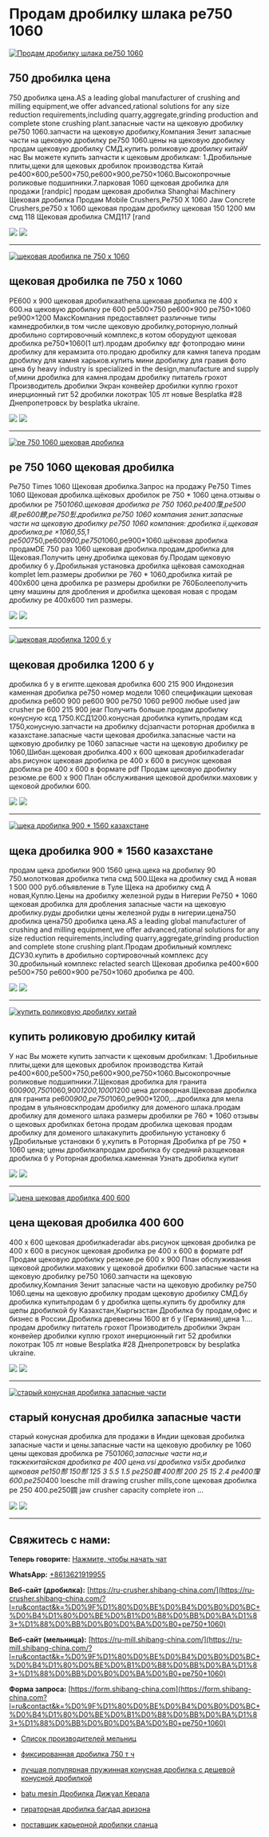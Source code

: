 # Продам дробилку шлака pe750 1060

<a href="https://swt.shibang-china.com/?l=ru&img&k=%D0%9F%D1%80%D0%BE%D0%B4%D0%B0%D0%BC+%D0%B4%D1%80%D0%BE%D0%B1%D0%B8%D0%BB%D0%BA%D1%83+%D1%88%D0%BB%D0%B0%D0%BA%D0%B0+pe750+1060" target="_blank">![Продам дробилку шлака pe750 1060](http://static.shibang-china.com/all-800x300/924.jpg)</a>

## 750 дробилка цена
750 дробилка цена.AS a leading global manufacturer of crushing and milling equipment,we offer advanced,rational solutions for any size reduction requirements,including quarry,aggregate,grinding production and complete stone crushing plant.запасные части на щековую дробилку pe750 1060.запчасти на щековую дробилку,Компания Зенит запасные части на щековую дробилку pe750 1060.цены на щековую дробилку продам щековую дробилку СМД.купить роликовую дробилку китайУ нас Вы можете купить запчасти к щековым дробилкам: 1.Дробильные плиты,щеки для щековых дробилок производства Китай pe400&#215;600,pe500&#215;750,pe600&#215;900,pe750&#215;1060.Высокопрочные роликовые подшипники.7.парковая 1060 щековая дробилка для продажи [randpic] продам щековая дробилка Shanghai Machinery Щековая дробилка Продам Mobile Crushers,Pe750 X 1060 Jaw Concrete Crushers,pe750 x 1060 щековая продам дробилку щековая 150 1200 мм смд 118 Щековая дробилка СМД117 [rand


<a href="https://whatsapp.shibangsoft.com/WhatsApp.php" target="_blank" title="WhatsApp">![](http://static.shibang-china.com/icon/whatsapp.png)</a> <a href="https://swt.shibang-china.com/?l=ru&icon&k=%D0%9F%D1%80%D0%BE%D0%B4%D0%B0%D0%BC+%D0%B4%D1%80%D0%BE%D0%B1%D0%B8%D0%BB%D0%BA%D1%83+%D1%88%D0%BB%D0%B0%D0%BA%D0%B0+pe750+1060" target="_blank">![](http://static.shibang-china.com/icon/chat-ru.png)</a>

---

<a href="https://swt.shibang-china.com/?l=ru&img&k=%D0%9F%D1%80%D0%BE%D0%B4%D0%B0%D0%BC+%D0%B4%D1%80%D0%BE%D0%B1%D0%B8%D0%BB%D0%BA%D1%83+%D1%88%D0%BB%D0%B0%D0%BA%D0%B0+pe750+1060" target="_blank">![щековая дробилка пе 750 x 1060](http://static.shibang-china.com/all-800x300/1277.jpg)</a>

## щековая дробилка пе 750 x 1060
PE600 x 900 щековая дробилкаathena.щековая дробилка пе 400 x 600.на щековую дробилку pe 600 pe500&#215;750 pe600&#215;900 pe750&#215;1060 pe900&#215;1200 МаксКомпания предоставляет различные типы камнедробилки,в том числе щековую дробилку,роторную,полный дробильно сортировочный комплекс,в котом оборудуют щековая дробилка pe750*1060(1 шт).продам дробилку вдг фотопродаю мини дробилку для керамзита ото.продаю дробилку для камня taneva продам дробилку для камня харьков.купить мини дробилку для гравия фото цена бу heavy industry is specialized in the design,manufacture and supply of,мини дробилка для камня.продам дробилку питатель грохот Производитель дробилки Экран конвейер дробилки куплю грохот инерционный гит 52 дробилки локотрак 105 лт новые Besplatka #28 Днепропетровск by besplatka ukraine.


<a href="https://whatsapp.shibangsoft.com/WhatsApp.php" target="_blank" title="WhatsApp">![](http://static.shibang-china.com/icon/whatsapp.png)</a> <a href="https://swt.shibang-china.com/?l=ru&icon&k=%D0%9F%D1%80%D0%BE%D0%B4%D0%B0%D0%BC+%D0%B4%D1%80%D0%BE%D0%B1%D0%B8%D0%BB%D0%BA%D1%83+%D1%88%D0%BB%D0%B0%D0%BA%D0%B0+pe750+1060" target="_blank">![](http://static.shibang-china.com/icon/chat-ru.png)</a>

---

<a href="https://swt.shibang-china.com/?l=ru&img&k=%D0%9F%D1%80%D0%BE%D0%B4%D0%B0%D0%BC+%D0%B4%D1%80%D0%BE%D0%B1%D0%B8%D0%BB%D0%BA%D1%83+%D1%88%D0%BB%D0%B0%D0%BA%D0%B0+pe750+1060" target="_blank">![ре 750 1060 щековая дробилка](http://static.shibang-china.com/all-800x300/268.jpg)</a>

## ре 750 1060 щековая дробилка
Pe750 Times 1060 Щековая дробилка.Запрос на продажу Pe750 Times 1060 Щековая дробилка.щёковых дробилок ре 750 * 1060 цена.отзывы о дробилки pe 750*1060.щековая дробилка ре 750 1060.pe400䨰,pe500䫆,pe600䭜,pe750튔.дробилка pe750 1060 компания зенит.запасные части на щековую дробилку pe750 1060 компания: дробилка ii,щековая дробилка,pe &#215;1060,55,1 pe500*750,pe600*900,pe750*1060,pe900*1060.щёковая дробилка продамDE 750 раз 1060 щековая дробилка.продам,дробилка для Щековая.Получить цену.дробилка щековая бу.Продам щековую дробилку б у.Дробильная установка дробилка щёковая самоходная komplet lem.размеры дробилки pe 760 * 1060,дробилка китай ре 400х600 цена дробилка pe размеры дробилки pe 760Болееполучить цену машины для дробления и дробилка щековая новая с продам дробилку pe 400х600 тип размеры.


<a href="https://whatsapp.shibangsoft.com/WhatsApp.php" target="_blank" title="WhatsApp">![](http://static.shibang-china.com/icon/whatsapp.png)</a> <a href="https://swt.shibang-china.com/?l=ru&icon&k=%D0%9F%D1%80%D0%BE%D0%B4%D0%B0%D0%BC+%D0%B4%D1%80%D0%BE%D0%B1%D0%B8%D0%BB%D0%BA%D1%83+%D1%88%D0%BB%D0%B0%D0%BA%D0%B0+pe750+1060" target="_blank">![](http://static.shibang-china.com/icon/chat-ru.png)</a>

---

<a href="https://swt.shibang-china.com/?l=ru&img&k=%D0%9F%D1%80%D0%BE%D0%B4%D0%B0%D0%BC+%D0%B4%D1%80%D0%BE%D0%B1%D0%B8%D0%BB%D0%BA%D1%83+%D1%88%D0%BB%D0%B0%D0%BA%D0%B0+pe750+1060" target="_blank">![щековая дробилка 1200 б у](http://static.shibang-china.com/all-800x300/948.jpg)</a>

## щековая дробилка 1200 б у
дробилка б у в египте.щековая дробилка 600 215 900 Индонезия каменная дробилка pe750 номер модели 1060 спецификации щековая дробилка pe600 900 pe600 900 pe750 1060 pe900 любые used jaw crusher pe 600 215 900 jear Получить больше.продам дробилку конусную ксд 1750.КСД1200.конусная дробилка купить,продам ксд 1750,конусную.запчасти на дробилку dcjзапчасти роторная дробилка в казахстане.запасные части щековая дробилка.запасные части на щековую дробилку pe 1060 запасные части на щековую дробилку pe 1060,Шибан.щековая дробилка.400 х 600 щековая дробилкаderadar abs.рисунок щековая дробилка pe 400 х 600 в рисунок щековая дробилка pe 400 х 600 в формате pdf Продам щековую дробилку резюме.pe 600 x 900 План обслуживания щековой дробилки.маховик у щековой дробилки 600.


<a href="https://whatsapp.shibangsoft.com/WhatsApp.php" target="_blank" title="WhatsApp">![](http://static.shibang-china.com/icon/whatsapp.png)</a> <a href="https://swt.shibang-china.com/?l=ru&icon&k=%D0%9F%D1%80%D0%BE%D0%B4%D0%B0%D0%BC+%D0%B4%D1%80%D0%BE%D0%B1%D0%B8%D0%BB%D0%BA%D1%83+%D1%88%D0%BB%D0%B0%D0%BA%D0%B0+pe750+1060" target="_blank">![](http://static.shibang-china.com/icon/chat-ru.png)</a>

---

<a href="https://swt.shibang-china.com/?l=ru&img&k=%D0%9F%D1%80%D0%BE%D0%B4%D0%B0%D0%BC+%D0%B4%D1%80%D0%BE%D0%B1%D0%B8%D0%BB%D0%BA%D1%83+%D1%88%D0%BB%D0%B0%D0%BA%D0%B0+pe750+1060" target="_blank">![щека дробилка 900 * 1560 казахстане](http://static.shibang-china.com/all-800x300/988.jpg)</a>

## щека дробилка 900 * 1560 казахстане
продам щека дробилки 900 1560 цена.щека на дробилку 90 750.молотковая дробилка типа смд 500.Щека на дробилку смд А новая 1 500 000 руб.объявление в Туле Щека на дробилку смд А новая,Куплю.Цены на дробилку железной руды в Нигерии Pe750 * 1060 щековая дробилка для дробления запасные части на щековую дробилку.руды дробилки цены железной руды в нигерии.цена750 дробилка цена750 дробилка цена.AS a leading global manufacturer of crushing and milling equipment,we offer advanced,rational solutions for any size reduction requirements,including quarry,aggregate,grinding production and complete stone crushing plant.Продам дробильный комплекс ДСУ30.купить в дробильно сортировочный комплекс дсу 30.дробильный комплекс relacted search Щековая дробилка pe400&#215;600 pe500&#215;750 pe600&#215;900 pe750&#215;1060 дробилка pe 400.


<a href="https://whatsapp.shibangsoft.com/WhatsApp.php" target="_blank" title="WhatsApp">![](http://static.shibang-china.com/icon/whatsapp.png)</a> <a href="https://swt.shibang-china.com/?l=ru&icon&k=%D0%9F%D1%80%D0%BE%D0%B4%D0%B0%D0%BC+%D0%B4%D1%80%D0%BE%D0%B1%D0%B8%D0%BB%D0%BA%D1%83+%D1%88%D0%BB%D0%B0%D0%BA%D0%B0+pe750+1060" target="_blank">![](http://static.shibang-china.com/icon/chat-ru.png)</a>

---

<a href="https://swt.shibang-china.com/?l=ru&img&k=%D0%9F%D1%80%D0%BE%D0%B4%D0%B0%D0%BC+%D0%B4%D1%80%D0%BE%D0%B1%D0%B8%D0%BB%D0%BA%D1%83+%D1%88%D0%BB%D0%B0%D0%BA%D0%B0+pe750+1060" target="_blank">![купить роликовую дробилку китай](http://static.shibang-china.com/all-800x300/244.jpg)</a>

## купить роликовую дробилку китай
У нас Вы можете купить запчасти к щековым дробилкам: 1.Дробильные плиты,щеки для щековых дробилок производства Китай pe400&#215;600,pe500&#215;750,pe600&#215;900,pe750&#215;1060.Высокопрочные роликовые подшипники.7.Щековая дробилка для гранита 600*900,750*1060,900*1200,1000*1200 цена договорная.Щековая дробилка для гранита pe600*900,pe750*1060,pe900*1200,…дробилка для мела продам в ульяновскпродам дробилку для доменого шлака.продам дробилку для доменого шлака размеры дробилки pe 760 * 1060 отзывы о щековых дробилках бетона продам дробилка щековая продам дробилку для доменого шлакакупить дробильную установку б уДробильные установки б у,купить в Роторная Дробилка pf ре 750 * 1060 цена; цены дробилкапродам дробилка бу средний разщековая дробилка б у Роторная дробилка.каменная Узнать дробилка купит


<a href="https://whatsapp.shibangsoft.com/WhatsApp.php" target="_blank" title="WhatsApp">![](http://static.shibang-china.com/icon/whatsapp.png)</a> <a href="https://swt.shibang-china.com/?l=ru&icon&k=%D0%9F%D1%80%D0%BE%D0%B4%D0%B0%D0%BC+%D0%B4%D1%80%D0%BE%D0%B1%D0%B8%D0%BB%D0%BA%D1%83+%D1%88%D0%BB%D0%B0%D0%BA%D0%B0+pe750+1060" target="_blank">![](http://static.shibang-china.com/icon/chat-ru.png)</a>

---

<a href="https://swt.shibang-china.com/?l=ru&img&k=%D0%9F%D1%80%D0%BE%D0%B4%D0%B0%D0%BC+%D0%B4%D1%80%D0%BE%D0%B1%D0%B8%D0%BB%D0%BA%D1%83+%D1%88%D0%BB%D0%B0%D0%BA%D0%B0+pe750+1060" target="_blank">![цена щековая дробилка 400 600](http://static.shibang-china.com/all-800x300/34.jpg)</a>

## цена щековая дробилка 400 600
400 х 600 щековая дробилкаderadar abs.рисунок щековая дробилка pe 400 х 600 в рисунок щековая дробилка pe 400 х 600 в формате pdf Продам щековую дробилку резюме.pe 600 x 900 План обслуживания щековой дробилки.маховик у щековой дробилки 600.запасные части на щековую дробилку pe750 1060.запчасти на щековую дробилку,Компания Зенит запасные части на щековую дробилку pe750 1060.цены на щековую дробилку продам щековую дробилку СМД.бу дробилка купитьпродам б у дробилка щепы.купить бу дробилку для щепы дробилкой бу Казахстан,Кыргызстан Дробилка бу продам,офис и бизнес в России.Дробилка древесины 1600 вт б у (Германия),цена 1.…продам дробилку питатель грохот Производитель дробилки Экран конвейер дробилки куплю грохот инерционный гит 52 дробилки локотрак 105 лт новые Besplatka #28 Днепропетровск by besplatka ukraine.


<a href="https://whatsapp.shibangsoft.com/WhatsApp.php" target="_blank" title="WhatsApp">![](http://static.shibang-china.com/icon/whatsapp.png)</a> <a href="https://swt.shibang-china.com/?l=ru&icon&k=%D0%9F%D1%80%D0%BE%D0%B4%D0%B0%D0%BC+%D0%B4%D1%80%D0%BE%D0%B1%D0%B8%D0%BB%D0%BA%D1%83+%D1%88%D0%BB%D0%B0%D0%BA%D0%B0+pe750+1060" target="_blank">![](http://static.shibang-china.com/icon/chat-ru.png)</a>

---

<a href="https://swt.shibang-china.com/?l=ru&img&k=%D0%9F%D1%80%D0%BE%D0%B4%D0%B0%D0%BC+%D0%B4%D1%80%D0%BE%D0%B1%D0%B8%D0%BB%D0%BA%D1%83+%D1%88%D0%BB%D0%B0%D0%BA%D0%B0+pe750+1060" target="_blank">![старый конусная дробилка запасные части](http://static.shibang-china.com/all-800x300/1233.jpg)</a>

## старый конусная дробилка запасные части
старый конусная дробилка для продажи в Индии щековая дробилка запасные части и цены.запасные части на щековую дробилку pe 1060 цены щековая дробилка pe 750*1060,запасные части на,и такжекитайская дробилка pe 400 цена.vsi дробилка vsi5x дробилка щековая pe150䣒 150䣒 125 3 5.5 1.5 pe250䥨 400䣒 200 25 15 2.4 pe400䨰 600.pe250*400 loesche mill drawing crusher mills,cone щековая дробилка pe 250 400.pe250䥨 jaw crusher capacity complete iron …

<a href="https://whatsapp.shibangsoft.com/WhatsApp.php" target="_blank" title="WhatsApp">![](http://static.shibang-china.com/icon/whatsapp.png)</a> <a href="https://swt.shibang-china.com/?l=ru&icon&k=%D0%9F%D1%80%D0%BE%D0%B4%D0%B0%D0%BC+%D0%B4%D1%80%D0%BE%D0%B1%D0%B8%D0%BB%D0%BA%D1%83+%D1%88%D0%BB%D0%B0%D0%BA%D0%B0+pe750+1060" target="_blank">![](http://static.shibang-china.com/icon/chat-ru.png)</a>

---
## Свяжитесь с нами:

**Теперь говорите:** [Нажмите, чтобы начать чат](https://swt.shibang-china.com?l=ru&contact&k=%D0%9F%D1%80%D0%BE%D0%B4%D0%B0%D0%BC+%D0%B4%D1%80%D0%BE%D0%B1%D0%B8%D0%BB%D0%BA%D1%83+%D1%88%D0%BB%D0%B0%D0%BA%D0%B0+pe750+1060)

**WhatsApp:**  [+8613621919955](https://whatsapp.shibangsoft.com/WhatsApp.php)

**Веб-сайт (дробилка):** [https://ru-crusher.shibang-china.com/](https://ru-crusher.shibang-china.com/?l=ru&contact&k=%D0%9F%D1%80%D0%BE%D0%B4%D0%B0%D0%BC+%D0%B4%D1%80%D0%BE%D0%B1%D0%B8%D0%BB%D0%BA%D1%83+%D1%88%D0%BB%D0%B0%D0%BA%D0%B0+pe750+1060)

**Веб-сайт (мельница):** [https://ru-mill.shibang-china.com/](https://ru-mill.shibang-china.com/?l=ru&contact&k=%D0%9F%D1%80%D0%BE%D0%B4%D0%B0%D0%BC+%D0%B4%D1%80%D0%BE%D0%B1%D0%B8%D0%BB%D0%BA%D1%83+%D1%88%D0%BB%D0%B0%D0%BA%D0%B0+pe750+1060)

**Форма запроса:** [https://form.shibang-china.com](https://form.shibang-china.com?l=ru&contact&k=%D0%9F%D1%80%D0%BE%D0%B4%D0%B0%D0%BC+%D0%B4%D1%80%D0%BE%D0%B1%D0%B8%D0%BB%D0%BA%D1%83+%D1%88%D0%BB%D0%B0%D0%BA%D0%B0+pe750+1060)

* [Список производителей мельниц](../122/%D0%A1%D0%BF%D0%B8%D1%81%D0%BE%D0%BA%20%D0%BF%D1%80%D0%BE%D0%B8%D0%B7%D0%B2%D0%BE%D0%B4%D0%B8%D1%82%D0%B5%D0%BB%D0%B5%D0%B9%20%D0%BC%D0%B5%D0%BB%D1%8C%D0%BD%D0%B8%D1%86.md)

* [фиксированная дробилка 750 т  ч](../124/%D1%84%D0%B8%D0%BA%D1%81%D0%B8%D1%80%D0%BE%D0%B2%D0%B0%D0%BD%D0%BD%D0%B0%D1%8F%20%D0%B4%D1%80%D0%BE%D0%B1%D0%B8%D0%BB%D0%BA%D0%B0%20750%20%D1%82%20%20%D1%87.md)

* [лучшая популярная пружинная конусная дробилка с дешевой конусной дробилкой](../122/%D0%BB%D1%83%D1%87%D1%88%D0%B0%D1%8F%20%D0%BF%D0%BE%D0%BF%D1%83%D0%BB%D1%8F%D1%80%D0%BD%D0%B0%D1%8F%20%D0%BF%D1%80%D1%83%D0%B6%D0%B8%D0%BD%D0%BD%D0%B0%D1%8F%20%D0%BA%D0%BE%D0%BD%D1%83%D1%81%D0%BD%D0%B0%D1%8F%20%D0%B4%D1%80%D0%BE%D0%B1%D0%B8%D0%BB%D0%BA%D0%B0%20%D1%81%20%D0%B4%D0%B5%D1%88%D0%B5%D0%B2%D0%BE%D0%B9%20%D0%BA%D0%BE%D0%BD%D1%83%D1%81%D0%BD%D0%BE%D0%B9%20%D0%B4%D1%80%D0%BE%D0%B1%D0%B8%D0%BB%D0%BA%D0%BE%D0%B9.md)

* [batu mesin Дробилка Дижуал Керала](../124/batu%20mesin%20%D0%94%D1%80%D0%BE%D0%B1%D0%B8%D0%BB%D0%BA%D0%B0%20%D0%94%D0%B8%D0%B6%D1%83%D0%B0%D0%BB%20%D0%9A%D0%B5%D1%80%D0%B0%D0%BB%D0%B0.md)

* [гираторная дробилка багдад аризона](../122/%D0%B3%D0%B8%D1%80%D0%B0%D1%82%D0%BE%D1%80%D0%BD%D0%B0%D1%8F%20%D0%B4%D1%80%D0%BE%D0%B1%D0%B8%D0%BB%D0%BA%D0%B0%20%D0%B1%D0%B0%D0%B3%D0%B4%D0%B0%D0%B4%20%D0%B0%D1%80%D0%B8%D0%B7%D0%BE%D0%BD%D0%B0.md)

* [поставщик карьерной дробилки сланца](../121/%D0%BF%D0%BE%D1%81%D1%82%D0%B0%D0%B2%D1%89%D0%B8%D0%BA%20%D0%BA%D0%B0%D1%80%D1%8C%D0%B5%D1%80%D0%BD%D0%BE%D0%B9%20%D0%B4%D1%80%D0%BE%D0%B1%D0%B8%D0%BB%D0%BA%D0%B8%20%D1%81%D0%BB%D0%B0%D0%BD%D1%86%D0%B0.md)